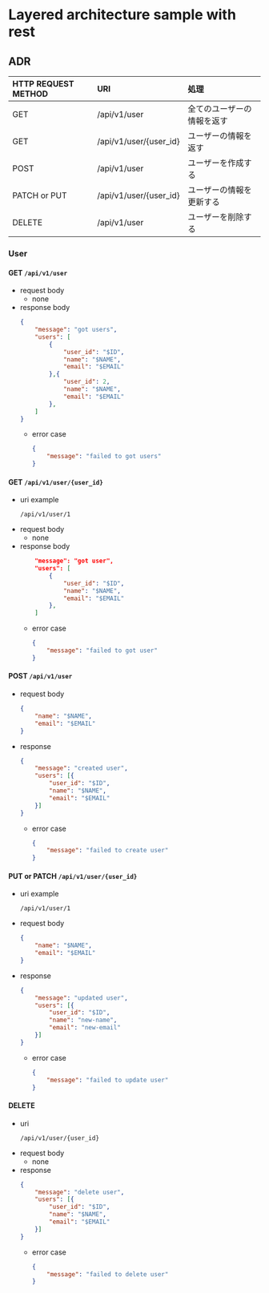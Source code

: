 # Layered architecture sample with rest


## ADR
| HTTP REQUEST METHOD | URI | 処理 |
| :--- | :--- | :--- |
| GET | /api/v1/user | 全てのユーザーの情報を返す |
| GET | /api/v1/user/{user_id} | ユーザーの情報を返す |
| POST| /api/v1/user | ユーザーを作成する |
| PATCH or PUT| /api/v1/user/{user_id} | ユーザーの情報を更新する |
| DELETE| /api/v1/user | ユーザーを削除する |

### User

#### GET `/api/v1/user`
* request body
    * none
* response body
    ```json
    {
        "message": "got users",
        "users": [
            {
                "user_id": "$ID",
                "name": "$NAME",
                "email": "$EMAIL"
            },{
                "user_id": 2,
                "name": "$NAME",
                "email": "$EMAIL"
            },
        ]
    }
    ```
    * error case
        ```json
        {
            "message": "failed to got users"
        }
        ```


#### GET `/api/v1/user/{user_id}`
* uri example
    ```
    /api/v1/user/1
    ```
* request body
    * none
* response body
    ```json
        "message": "got user",
        "users": [
            {
                "user_id": "$ID",
                "name": "$NAME",
                "email": "$EMAIL"
            },
        ]
    ```
    * error case
        ```json
        {
            "message": "failed to got user"
        }
        ```


#### POST `/api/v1/user`

* request body
    ```json
    {
        "name": "$NAME",
        "email": "$EMAIL"
    }
    ```
* response
    ```json
    {
        "message": "created user",
        "users": [{
            "user_id": "$ID",
            "name": "$NAME",
            "email": "$EMAIL"
        }]
    }
    ```
    * error case
        ```json
        {
            "message": "failed to create user"
        }
        ```


#### PUT or PATCH `/api/v1/user/{user_id}`
* uri example
    ```
    /api/v1/user/1
    ```
* request body
    ```json
    {
        "name": "$NAME",
        "email": "$EMAIL"
    }
    ```
* response
    ```json
    {
        "message": "updated user",
        "users": [{
            "user_id": "$ID",
            "name": "new-name",
            "email": "new-email"
        }]
    }
    ```
    * error case
        ```json
        {
            "message": "failed to update user"
        }
        ```

#### DELETE
* uri
    ```
    /api/v1/user/{user_id}
    ```
* request body
    * none
* response
    ```json
    {
        "message": "delete user",
        "users": [{
            "user_id": "$ID",
            "name": "$NAME",
            "email": "$EMAIL"
        }]
    }
    ```
    * error case
        ```json
        {
            "message": "failed to delete user"
        }
        ```





